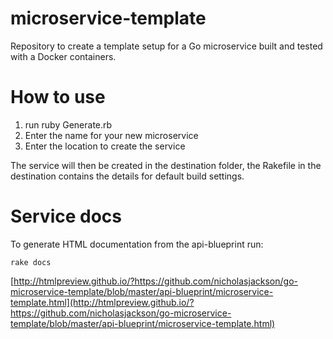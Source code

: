 # microservice-template
Repository to create a template setup for a Go microservice built and tested with a Docker containers.

# How to use
1. run ruby Generate.rb
2. Enter the name for your new microservice
3. Enter the location to create the service

The service will then be created in the destination folder, the Rakefile in the destination contains the details for default build settings.

# Service docs
To generate HTML documentation from the api-blueprint run:
```
rake docs
```

[http://htmlpreview.github.io/?https://github.com/nicholasjackson/go-microservice-template/blob/master/api-blueprint/microservice-template.html](http://htmlpreview.github.io/?https://github.com/nicholasjackson/go-microservice-template/blob/master/api-blueprint/microservice-template.html)
